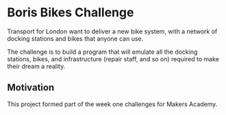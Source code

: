 # Boris Bikes Challenge

Transport for London want to deliver a new bike system, with a network of docking stations and bikes that anyone can use.

The challenge is to build a program that will emulate all the docking stations, bikes, and infrastructure (repair staff, and so on) required to make their dream a reality.

## Motivation
This project formed part of the week one challenges for Makers Academy.
